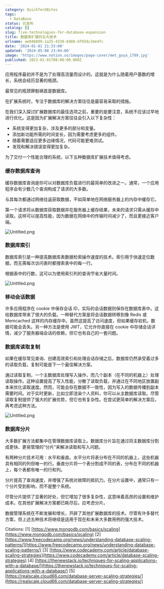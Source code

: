 ```yaml
---
category: QuickTechBites
tags:
  - DataBase
status: 已发布
catalog: []
slug: five-technologies-for-database-expansion
title: 数据库扩展的五大技术
urlname: ae048899-1a25-4338-8408-df93dc3de4fc
date: '2024-01-01 21:33:00'
updated: '2024-05-08 23:04:00'
image: 'https://www.notion.so/images/page-cover/met_goya_1789.jpg'
published: 2023-01-01T08:00:00.000Z
---
```


应用程序最初并不是为了处理高流量而设计的。这就是为什么随着用户基数的增长，系统会经历显著的瓶颈。


最常见的瓶颈罪魁祸首是数据库。


在扩展系统时，专注于数据库的解决方案往往是最容易采取的措施。


在我们深入探讨扩展数据库的最佳选项之前，重要的是要注意，系统不应该过早地进行优化。这是因为扩展解决方案往往会引入以下复杂性：

- 系统变得更加复杂，涉及更多的部分和变量。
- 添加新功能所需的时间变长，因为需要考虑更多的组件。
- 随着需要适应更多边缘情况，代码可能更难测试。
- 发现和解决错误变得更加复杂。

为了交付一个性能合理的系统，以下五种数据库扩展技术值得考虑。


### **缓存数据库查询**


缓存数据库查询是你可以对数据库负载进行的最简单的改进之一。通常，一个应用程序会有少数几个查询构成了请求的大多数。


与其每次都通过网络往返获取数据，不如简单地在网络服务器上的内存中缓存它。


第一个请求将从数据库获取数据并在服务器上缓存结果，未来的请求只需从缓存中读取。这样可以提高性能，因为数据在网络中的传输时间减少了，而且更接近客户端。


![Untitled.png](https://prod-files-secure.s3.us-west-2.amazonaws.com/5d24fe63-e567-4804-86f9-9fdc62e13082/90ccd300-8cb4-4392-a93f-76f7d0b7f352/Untitled.png?X-Amz-Algorithm=AWS4-HMAC-SHA256&X-Amz-Content-Sha256=UNSIGNED-PAYLOAD&X-Amz-Credential=ASIAZI2LB466UHXRJ563%2F20250416%2Fus-west-2%2Fs3%2Faws4_request&X-Amz-Date=20250416T054006Z&X-Amz-Expires=3600&X-Amz-Security-Token=IQoJb3JpZ2luX2VjELX%2F%2F%2F%2F%2F%2F%2F%2F%2F%2FwEaCXVzLXdlc3QtMiJIMEYCIQCJphMVIOpWSdVxK0CIYXna6pFJr8PWDdR1jpfz047DWwIhAKHV7Pohr1yC6pGs8mFxuA%2BcLJZk4H0rK3Fe84GijYHcKv8DCD4QABoMNjM3NDIzMTgzODA1IgyA6mY9Iqq0uIuefgoq3AMLpnSc3%2FLprG1%2FUwhNxJLGFtfStYWQ1m15w9cHDQYF5XqIdu%2BgJVs00kaC%2BNz3sp8F6rowCOpgIAcBCMkODyhgBW65X3dsj5Sk%2FQLuI%2B05io3X9Sk6Yt2%2BR9yWrzDVffqdg1yhQjTzrZjIvDDKOEGcin5thvpjT3ACFuiMPACc0cczECk%2FLx%2FaK2sb%2BSXHhBCc%2BZVo5Bd%2F1UB0qWDylwM2sWBBwjOeXT%2FPsUsiPfr5LitsLTISdDVGWxN4mIAiMjS%2BqE%2FEC1plW1rOLKFr%2B564Z9ZJsW%2Bj87vsGBAcRW9ld1TyAlefVgjuKvG5R%2B6l2S3vic09%2FDftpQLC607bsB4LupxRKi7IbiDfkW4KEhtI3PWg5b3EZMpoxLCrQ27Qmokgqj5qB1ZARbEyzaybP4wKQ%2FM%2FK2IN6hQG9a8a02ArO3Jc7zKo2J3CGXgGdSo8nWE%2BrBA3koGwrhlkx9SkGdky7YliWzYx15ee1L2Og5KDhuyPceo2CseCzPVxFJTNKcpupkRnY9J1jR%2Bywg8Y25KnuZkTfXjY5dyNucex%2Fdkg2yzz8WB6nuQWZ5MUupneeAZL9fjp%2BXWRkgh%2FENcXTRrLXLfaleubTvdj2QIbaEGzKJ5V8La19BeNt8vUnTCH7%2Fy%2FBjqkAbG75WmyNqCjha6skhdFiuncLhaCTSyUle5caTrU4hk9o323d%2B4KghWprnEgFYztMyONEUPEImPrnad0AEUOGIlFRcxI%2BnGPm2qUkZCR1ZqJOoW%2Bc3YVAwJXcHJKsh4j7emOtuYBMJ5gUShoOFzIDtVdNJ2gYlDvfDkxsW9jdiRSWfBs%2FzjHwTLJoSZi7VtekNrjLHPs5Z%2BcqFsE4uYEvPgRMyp8&X-Amz-Signature=6a9e781d22fddc08e477492797d899bd80ae5f49166d73070caab049cf9d934f&X-Amz-SignedHeaders=host&x-id=GetObject)


### **数据库索引**


数据库索引是一种提高数据库表数据检索操作速度的技术。索引用于快速定位数据，而无需每次访问表时都搜索表中的每一行。


根据表中的行数，这可以为使用索引列的查询节省大量时间。


![Untitled.png](https://prod-files-secure.s3.us-west-2.amazonaws.com/5d24fe63-e567-4804-86f9-9fdc62e13082/d4109739-24f9-4adf-abd6-8eec0d12f3c8/Untitled.png?X-Amz-Algorithm=AWS4-HMAC-SHA256&X-Amz-Content-Sha256=UNSIGNED-PAYLOAD&X-Amz-Credential=ASIAZI2LB466UHXRJ563%2F20250416%2Fus-west-2%2Fs3%2Faws4_request&X-Amz-Date=20250416T054006Z&X-Amz-Expires=3600&X-Amz-Security-Token=IQoJb3JpZ2luX2VjELX%2F%2F%2F%2F%2F%2F%2F%2F%2F%2FwEaCXVzLXdlc3QtMiJIMEYCIQCJphMVIOpWSdVxK0CIYXna6pFJr8PWDdR1jpfz047DWwIhAKHV7Pohr1yC6pGs8mFxuA%2BcLJZk4H0rK3Fe84GijYHcKv8DCD4QABoMNjM3NDIzMTgzODA1IgyA6mY9Iqq0uIuefgoq3AMLpnSc3%2FLprG1%2FUwhNxJLGFtfStYWQ1m15w9cHDQYF5XqIdu%2BgJVs00kaC%2BNz3sp8F6rowCOpgIAcBCMkODyhgBW65X3dsj5Sk%2FQLuI%2B05io3X9Sk6Yt2%2BR9yWrzDVffqdg1yhQjTzrZjIvDDKOEGcin5thvpjT3ACFuiMPACc0cczECk%2FLx%2FaK2sb%2BSXHhBCc%2BZVo5Bd%2F1UB0qWDylwM2sWBBwjOeXT%2FPsUsiPfr5LitsLTISdDVGWxN4mIAiMjS%2BqE%2FEC1plW1rOLKFr%2B564Z9ZJsW%2Bj87vsGBAcRW9ld1TyAlefVgjuKvG5R%2B6l2S3vic09%2FDftpQLC607bsB4LupxRKi7IbiDfkW4KEhtI3PWg5b3EZMpoxLCrQ27Qmokgqj5qB1ZARbEyzaybP4wKQ%2FM%2FK2IN6hQG9a8a02ArO3Jc7zKo2J3CGXgGdSo8nWE%2BrBA3koGwrhlkx9SkGdky7YliWzYx15ee1L2Og5KDhuyPceo2CseCzPVxFJTNKcpupkRnY9J1jR%2Bywg8Y25KnuZkTfXjY5dyNucex%2Fdkg2yzz8WB6nuQWZ5MUupneeAZL9fjp%2BXWRkgh%2FENcXTRrLXLfaleubTvdj2QIbaEGzKJ5V8La19BeNt8vUnTCH7%2Fy%2FBjqkAbG75WmyNqCjha6skhdFiuncLhaCTSyUle5caTrU4hk9o323d%2B4KghWprnEgFYztMyONEUPEImPrnad0AEUOGIlFRcxI%2BnGPm2qUkZCR1ZqJOoW%2Bc3YVAwJXcHJKsh4j7emOtuYBMJ5gUShoOFzIDtVdNJ2gYlDvfDkxsW9jdiRSWfBs%2FzjHwTLJoSZi7VtekNrjLHPs5Z%2BcqFsE4uYEvPgRMyp8&X-Amz-Signature=957cba4d2913769a6a070b45c17ad448f5d20f1d67c8692b64db97963a6dea99&X-Amz-SignedHeaders=host&x-id=GetObject)


### **移动会话数据**


许多应用程序在 cookie 中保存会话 ID，实际的会话数据则保存在数据库表中。这给数据库带来了很大的负载。一种替代方案是将会话数据转移到像 Redis 或 Memcached 这样的内存缓存中。虽然这提高了访问速度，但如果缓存宕机，数据可能会丢失。另一种方法是使用 JWT，它允许你直接在 cookie 中存储会话详情，减少了服务器端会话的依赖，但它也有自己的一套问题。


### **数据库读取复制**


如果在缓存常见查询、创建高效索引和处理会话存储之后，数据库仍然承受着过多的读取负载，复制可能是下一个最佳解决方案。


通过读取复制，一个主数据库处理写入操作，而几个副本（在不同的机器上）处理读取操作。这种设置提高了写入性能，分散了读取负载，并通过在不同地区放置副本来优化读取速度。然而，可能会存在数据不一致性，因为写入的数据传播到副本需要时间。对于实时更新，比如立即渲染个人资料，你可以从主数据库读取。尽管读取复制提供了强大的扩展优势，但它也有复杂性。在尝试更简单的解决方案后，再考虑这种方法。


![Untitled.png](https://prod-files-secure.s3.us-west-2.amazonaws.com/5d24fe63-e567-4804-86f9-9fdc62e13082/24928cbe-8502-42c3-8c51-57b72171cc67/Untitled.png?X-Amz-Algorithm=AWS4-HMAC-SHA256&X-Amz-Content-Sha256=UNSIGNED-PAYLOAD&X-Amz-Credential=ASIAZI2LB466UHXRJ563%2F20250416%2Fus-west-2%2Fs3%2Faws4_request&X-Amz-Date=20250416T054006Z&X-Amz-Expires=3600&X-Amz-Security-Token=IQoJb3JpZ2luX2VjELX%2F%2F%2F%2F%2F%2F%2F%2F%2F%2FwEaCXVzLXdlc3QtMiJIMEYCIQCJphMVIOpWSdVxK0CIYXna6pFJr8PWDdR1jpfz047DWwIhAKHV7Pohr1yC6pGs8mFxuA%2BcLJZk4H0rK3Fe84GijYHcKv8DCD4QABoMNjM3NDIzMTgzODA1IgyA6mY9Iqq0uIuefgoq3AMLpnSc3%2FLprG1%2FUwhNxJLGFtfStYWQ1m15w9cHDQYF5XqIdu%2BgJVs00kaC%2BNz3sp8F6rowCOpgIAcBCMkODyhgBW65X3dsj5Sk%2FQLuI%2B05io3X9Sk6Yt2%2BR9yWrzDVffqdg1yhQjTzrZjIvDDKOEGcin5thvpjT3ACFuiMPACc0cczECk%2FLx%2FaK2sb%2BSXHhBCc%2BZVo5Bd%2F1UB0qWDylwM2sWBBwjOeXT%2FPsUsiPfr5LitsLTISdDVGWxN4mIAiMjS%2BqE%2FEC1plW1rOLKFr%2B564Z9ZJsW%2Bj87vsGBAcRW9ld1TyAlefVgjuKvG5R%2B6l2S3vic09%2FDftpQLC607bsB4LupxRKi7IbiDfkW4KEhtI3PWg5b3EZMpoxLCrQ27Qmokgqj5qB1ZARbEyzaybP4wKQ%2FM%2FK2IN6hQG9a8a02ArO3Jc7zKo2J3CGXgGdSo8nWE%2BrBA3koGwrhlkx9SkGdky7YliWzYx15ee1L2Og5KDhuyPceo2CseCzPVxFJTNKcpupkRnY9J1jR%2Bywg8Y25KnuZkTfXjY5dyNucex%2Fdkg2yzz8WB6nuQWZ5MUupneeAZL9fjp%2BXWRkgh%2FENcXTRrLXLfaleubTvdj2QIbaEGzKJ5V8La19BeNt8vUnTCH7%2Fy%2FBjqkAbG75WmyNqCjha6skhdFiuncLhaCTSyUle5caTrU4hk9o323d%2B4KghWprnEgFYztMyONEUPEImPrnad0AEUOGIlFRcxI%2BnGPm2qUkZCR1ZqJOoW%2Bc3YVAwJXcHJKsh4j7emOtuYBMJ5gUShoOFzIDtVdNJ2gYlDvfDkxsW9jdiRSWfBs%2FzjHwTLJoSZi7VtekNrjLHPs5Z%2BcqFsE4uYEvPgRMyp8&X-Amz-Signature=481bb5ba50345a2dac15a7b8a9b170fcfc982146c025e23ca62be287a017ab73&X-Amz-SignedHeaders=host&x-id=GetObject)


### **数据库分片**


大多数扩展方法都集中在管理数据库读取上。数据库分片旨在通过将主数据库分割成更快、更易管理的“分片”来解决读取和写入问题。


有两种分片技术可用：水平和垂直。水平分片将表分布在不同的机器上，这些机器具有相同的列但唯一的行。垂直分片将一个表分割成不同的表，分布在不同的机器上，每个表都有唯一的行和列。


分片提高了查询速度，并增强了系统对故障的抵抗力。在分片设置中，通常只有一个分片受到影响，而不是整个系统。


尽管分片提供了显著的好处，但它增加了很多复杂性，这意味着高昂的设置和维护成本。在其他扩展解决方案都已耗尽后，应考虑分片。


数据管理系统在不断发展和增长，开辟了其他扩展数据库的技术。尽管有许多替代方案，但上述五种技术将继续是适用于现在和未来大多数用例的强大技术。


Citations:
[1] [https://www.mongodb.com/basics/scaling](https://www.mongodb.com/basics/scaling)
[2] [https://www.freecodecamp.org/news/understanding-database-scaling-patterns/](https://www.freecodecamp.org/news/understanding-database-scaling-patterns/)
[3] [https://www.codecademy.com/article/database-scaling-strategies](https://www.codecademy.com/article/database-scaling-strategies)
[4] [https://thenewstack.io/techniques-for-scaling-applications-with-a-database/](https://thenewstack.io/techniques-for-scaling-applications-with-a-database/)
[5] [https://realscale.cloud66.com/database-server-scaling-strategies/](https://realscale.cloud66.com/database-server-scaling-strategies/)

